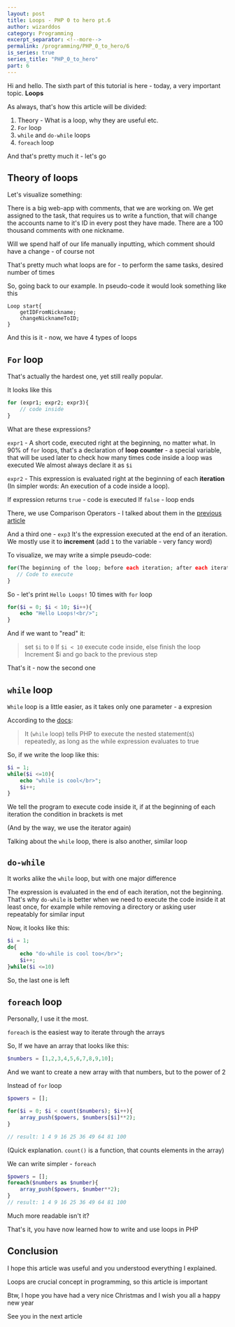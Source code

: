 ```yaml
---
layout: post
title: Loops - PHP 0 to hero pt.6
author: wizarddos
category: Programming
excerpt_separator: <!--more-->
permalink: /programming/PHP_0_to_hero/6
is_series: true
series_title: "PHP_0_to_hero"
part: 6
---
```



Hi and hello. The sixth part of this tutorial is here - today, a very important topic. **Loops**

<!--more-->
As always, that's how this article will be divided:

1. Theory - What is a loop, why they are useful etc.
2. `For` loop
3. `while` and `do-while` loops
4. `foreach` loop

And that's pretty much it - let's go


## Theory of loops

Let's visualize something:

There is a big web-app with comments, that we are working on. We get assigned to the task, that requires us to write a function, that will change the accounts name to it's ID in every post they have made. There are a 100 thousand comments with one nickname.

Will we spend half of our life manually inputting, which comment should have a change - of course not

That's pretty much what loops are for - to perform the same tasks, desired number of times

So, going back to our example. In pseudo-code it would look something like this
```
Loop start{
    getIDFromNickname;
    changeNicknameToID;
}
```

And this is it - now, we have 4 types of loops

## `For` loop

That's actually the hardest one, yet still really popular. 

It looks like this
```php
for (expr1; expr2; expr3){
    // code inside
}
```
What are these expressions? 

`expr1` - A short code, executed right at the beginning, no matter what. 
In 90% of `for` loops, that's a declaration of **loop counter** - a special variable, that will be used later to check how many times code inside a loop was executed
We almost always declare it as `$i`

`expr2` - This expression is evaluated right at the beginning of each **iteration** (In simpler words: An execution of a code inside a loop). 

If expression returns `true` - code is executed
If `false` - loop ends

There, we use Comparison Operators - I talked about them in the [previous article](https://dev.to/wizarddos/php-0-to-hero-pt-5-math-in-php-2l3o)

And a third one - `exp3`
It's the expression executed at the end of an iteration.
We mostly use it to **increment** (add `1` to the variable - very fancy word)

To visualize, we may write a simple pseudo-code:
```php
for(The beginning of the loop; before each iteration; after each iteration){
   // Code to execute
}
```

So - let's print `Hello Loops!` 10 times with `for` loop

```php
for($i = 0; $i < 10; $i++){
    echo "Hello Loops!<br/>";
}
```
And if we want to "read" it:
> set `$i` to `0`
> If `$i < 10` execute code inside, else finish the loop
> Increment $i and go back to the previous step

That's it - now the second one

## `while` loop

`While` loop is a little easier, as it takes only one parameter - a expresion

According to the [docs](https://www.php.net/manual/en/control-structures.while.php):
> It (`while` loop) tells PHP to execute the nested statement(s) repeatedly, as long as the while expression evaluates to true

So, if we write the loop like this:
```php
$i = 1;
while($i <=10){
    echo "while is cool</br>";
    $i++;
}
```
We tell the program to execute code inside it, if at the beginning of each iteration the condition in brackets is met

(And by the way, we use the iterator again)


Talking about the `while` loop, there is also another, similar loop

## `do-while` 

It works alike the `while` loop, but with one major difference

The expression is evaluated in the end of each iteration, not the beginning. That's why `do-while` is better when we need to execute the code inside it at least once, for example while removing a directory or asking user repeatably for similar input

Now, it looks like this:
```php
$i = 1;
do{
    echo "do-while is cool too</br>";
    $i++;
}while($i <=10)
``` 

So, the last one is left

## `foreach` loop

Personally, I use it the most. 

`foreach` is the easiest way to iterate through the arrays

So, If we have an array that looks like this:
```php
$numbers = [1,2,3,4,5,6,7,8,9,10];
```

And we want to create a new array with that numbers, but to the power of 2

Instead of `for` loop
```php
$powers = [];

for($i = 0; $i < count($numbers); $i++){ 
    array_push($powers, $numbers[$i]**2);
}

// result: 1 4 9 16 25 36 49 64 81 100 
```
(Quick explanation. `count()` is a function, that counts elements in the array)

We can write simpler - `foreach`

```php
$powers = [];
foreach($numbers as $number){
    array_push($powers, $number**2);
}
// result: 1 4 9 16 25 36 49 64 81 100 
```

Much more readable isn't it? 

That's it, you have now learned how to write and use loops in PHP

## Conclusion

I hope this article was useful and you understood everything I explained. 

Loops are crucial concept in programming, so this article is important

Btw, I hope you have had a very nice Christmas and I wish you all a happy new year

See you in the next article
